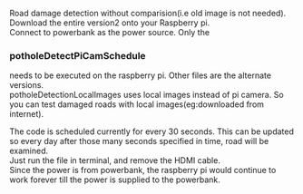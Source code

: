 Road damage detection without comparision(i.e old image is not needed). </br>
Download the entire version2 onto your Raspberry pi. </br>
Connect to powerbank as the power source.
Only the <h3>potholeDetectPiCamSchedule</h3> needs to be executed on the raspberry pi. Other files are the alternate versions. </br>
potholeDetectionLocalImages uses local images instead of pi camera. So you can test damaged roads with local images(eg:downloaded from internet).</br>

The code is scheduled currently for every 30 seconds. This can be updated so every day after those many seconds specified in time, road will be examined.
 </br>Just run the file in terminal, and remove the HDMI cable.
 </br>Since the power is from powerbank, the raspberry pi would continue to work forever till the power is supplied to the powerbank.
